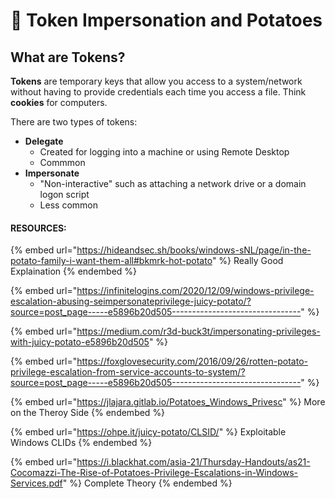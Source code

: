 # 🥔 Token Impersonation and Potatoes

## What are Tokens?

**Tokens** are temporary keys that allow you access to a system/network without having to provide credentials each time you access a file. Think **cookies** for computers.

There are two types of tokens:

* **Delegate**
  * Created for logging into a machine or using Remote Desktop
  * Commmon
* **Impersonate**
  * "Non-interactive" such as attaching a network drive or a domain logon script
  * Less common

#### RESOURCES:

{% embed url="https://hideandsec.sh/books/windows-sNL/page/in-the-potato-family-i-want-them-all#bkmrk-hot-potato" %}
Really  Good Explaination&#x20;
{% endembed %}

{% embed url="https://infinitelogins.com/2020/12/09/windows-privilege-escalation-abusing-seimpersonateprivilege-juicy-potato/?source=post_page-----e5896b20d505--------------------------------" %}

{% embed url="https://medium.com/r3d-buck3t/impersonating-privileges-with-juicy-potato-e5896b20d505" %}

{% embed url="https://foxglovesecurity.com/2016/09/26/rotten-potato-privilege-escalation-from-service-accounts-to-system/?source=post_page-----e5896b20d505--------------------------------" %}

{% embed url="https://jlajara.gitlab.io/Potatoes_Windows_Privesc" %}
More on the Theroy Side
{% endembed %}

{% embed url="https://ohpe.it/juicy-potato/CLSID/" %}
Exploitable Windows CLIDs
{% endembed %}

{% embed url="https://i.blackhat.com/asia-21/Thursday-Handouts/as21-Cocomazzi-The-Rise-of-Potatoes-Privilege-Escalations-in-Windows-Services.pdf" %}
Complete Theory
{% endembed %}
